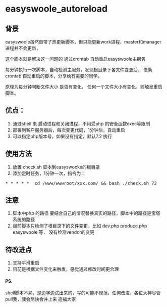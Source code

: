 # easyswoole_autoreload
## 背景
easyswoole虽然自带了热更新脚本，但只能更新work进程，master和manager进程并不会更新，

这个脚本就是解决这一问题的
通过crontab 自动重启easyswoole主服务

每分钟执行一次脚本，自动检测主服务，发现根目录下各文件变更后，
借助crontab 自动重启的脚本，分享给有需要的同学。

原理为每分钟判断文件大小 是否有变化，
任何一个文件大小有变化，则触发重启脚本。

## 优点：
1. 通过shell 来 启动进程和关闭进程，不用受php 的安全函数exec等限制
2. 部署到客户服务器后，每次变更代码，1分钟后，自动重启
3. 可以指定php版本号，如果没有指定，默认7.2 执行

## 使用方法
1. 放置 check.sh 脚本到easyswooke的根目录
2. 添加定时任务，1分钟一次，指令为： 
<pre>
* * * * *  cd /www/wwwroot/xxx.com/ && bash ./check.sh 72
</pre>


## 注意
1. 脚本中php 的路径 要结合自己的情况替换真实的路径，脚本中的路径是宝塔系统的路径
2. 目前脚本只检测了根目录下的文件变更，比如 dev.php produce.php easyswoole 等， 没有检测vendor的变更 



## 待改进点
1. 支持平滑重启
2. 目前是根据文件变化来触发，感觉通过修改时间更合理


#### PS.
shell脚本不熟，是边学边试出来的，写的可能不规范，任何改进，各位大神尽管 pull我，我会尽快合并上来 造福大家
